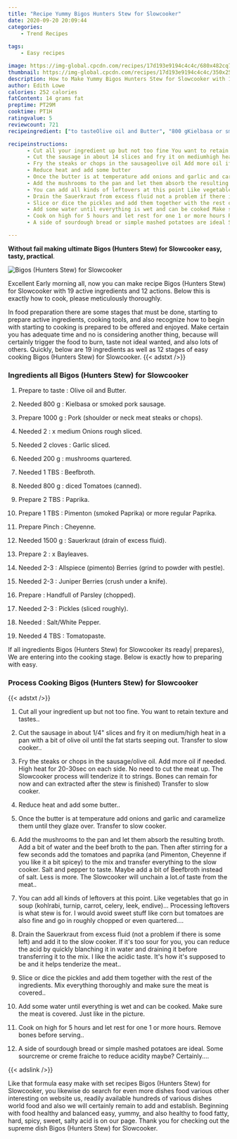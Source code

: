 ```yaml
---
title: "Recipe Yummy Bigos Hunters Stew for Slowcooker"
date: 2020-09-20 20:09:44
categories:
    - Trend Recipes
    
tags:
    - Easy recipes

image: https://img-global.cpcdn.com/recipes/17d193e9194c4c4c/680x482cq70/bigos-hunters-stew-for-slowcooker-recipe-main-photo.jpg
thumbnail: https://img-global.cpcdn.com/recipes/17d193e9194c4c4c/350x250cq70/bigos-hunters-stew-for-slowcooker-recipe-main-photo.jpg
description: How to Make Yummy Bigos Hunters Stew for Slowcooker with 19 ingredients and 12 stages of easy cooking.
author: Edith Lowe
calories: 252 calories
fatContent: 14 grams fat
preptime: PT29M
cooktime: PT1H
ratingvalue: 5
reviewcount: 721
recipeingredient: ["to tasteOlive oil and Butter", "800 gKielbasa or smoked pork sausage", "1000 gPork shoulder or neck meat steaks or chops", "2x medium Onions rough sliced", "2 clovesGarlic sliced", "200 gmushrooms quartered", "1 TBSBeefbroth", "800 gdiced Tomatoes canned", "2 TBSPaprika", "1 TBSPimenton smoked Paprika or more regular Paprika", "PinchCheyenne", "1500 gSauerkraut drain of excess fluid", "2x Bayleaves", "2-3Allspiece pimento Berries grind to powder with pestle", "2-3Juniper Berries crush under a knife", "Handfull of Parsley chopped", "2-3Pickles sliced roughly", "SaltWhite Pepper", "4 TBSTomatopaste"]

recipeinstructions: 
      - Cut all your ingredient up but not too fine You want to retain texture and tastes 
      - Cut the sausage in about 14 slices and fry it on mediumhigh heat in a pan with a bit of olive oil until the fat starts seeping out Transfer to slow cooker 
      - Fry the steaks or chops in the sausageolive oil Add more oil if needed High heat for 2030sec on each side No need to cut the meat up The Slowcooker process will tenderize it to strings Bones can remain for now and can extracted after the stew is finished Transfer to slow cooker 
      - Reduce heat and add some butter 
      - Once the butter is at temperature add onions and garlic and caramelize them until they glaze over Transfer to slow cooker 
      - Add the mushrooms to the pan and let them absorb the resulting broth Add a bit of water and the beef broth to the pan Then after stirring for a few seconds add the tomatoes and paprika and Pimenton Cheyenne if you like it a bit spicey to the mix and transfer everything to the slow cooker Salt and pepper to taste Maybe add a bit of Beefbroth instead of salt Less is more The Slowcooker will unchain a lotof taste from the meat 
      - You can add all kinds of leftovers at this point Like vegetables that go in soup kohlrabi turnip carrot celery leek endive Processing leftovers is what stew is for I would avoid sweet stuff like corn but tomatoes are also fine and go in roughly chopped or even quartered 
      - Drain the Sauerkraut from excess fluid not a problem if there is some left and add it to the slow cooker If its too sour for you you can reduce the acid by quickly blanching it in water and draining it before transferring it to the mix I like the acidic taste Its how its supposed to be and it helps tenderize the meat 
      - Slice or dice the pickles and add them together with the rest of the ingredients Mix everything thoroughly and make sure the meat is covered 
      - Add some water until everything is wet and can be cooked Make sure the meat is covered Just like in the picture 
      - Cook on high for 5 hours and let rest for one 1 or more hours Remove bones before serving 
      - A side of sourdough bread or simple mashed potatoes are ideal Some sourcreme or creme fraiche to reduce acidity maybe Certainly

---
```




**Without fail making ultimate Bigos (Hunters Stew) for Slowcooker easy, tasty, practical**. 


![Bigos (Hunters Stew) for Slowcooker](https://img-global.cpcdn.com/recipes/17d193e9194c4c4c/680x482cq70/bigos-hunters-stew-for-slowcooker-recipe-main-photo.jpg "Bigos (Hunters Stew) for Slowcooker")




Excellent Early morning all, now you can make recipe Bigos (Hunters Stew) for Slowcooker with 19 active ingredients and 12 actions. Below this is exactly how to cook, please meticulously thoroughly.

In food preparation there are some stages that must be done, starting to prepare active ingredients, cooking tools, and also recognize how to begin with starting to cooking is prepared to be offered and enjoyed. Make certain you has adequate time and no is considering another thing, because will certainly trigger the food to burn, taste not ideal wanted, and also lots of others. Quickly, below are 19 ingredients as well as 12 stages of easy cooking Bigos (Hunters Stew) for Slowcooker.
{{< adstxt />}}

### Ingredients all Bigos (Hunters Stew) for Slowcooker


1. Prepare to taste : Olive oil and Butter.

1. Needed 800 g : Kielbasa or smoked pork sausage.

1. Prepare 1000 g : Pork (shoulder or neck meat steaks or chops).

1. Needed 2 : x medium Onions rough sliced.

1. Needed 2 cloves : Garlic sliced.

1. Needed 200 g : mushrooms quartered.

1. Needed 1 TBS : Beefbroth.

1. Needed 800 g : diced Tomatoes (canned).

1. Prepare 2 TBS : Paprika.

1. Prepare 1 TBS : Pimenton (smoked Paprika) or more regular Paprika.

1. Prepare Pinch : Cheyenne.

1. Needed 1500 g : Sauerkraut (drain of excess fluid).

1. Prepare 2 : x Bayleaves.

1. Needed 2-3 : Allspiece (pimento) Berries (grind to powder with pestle).

1. Needed 2-3 : Juniper Berries (crush under a knife).

1. Prepare  : Handfull of Parsley (chopped).

1. Needed 2-3 : Pickles (sliced roughly).

1. Needed  : Salt/White Pepper.

1. Needed 4 TBS : Tomatopaste.



If all ingredients Bigos (Hunters Stew) for Slowcooker its ready| prepares}, We are entering into the cooking stage. Below is exactly how to preparing with easy.

### Process Cooking Bigos (Hunters Stew) for Slowcooker

{{< adstxt />}}


1. Cut all your ingredient up but not too fine. You want to retain texture and tastes..



1. Cut the sausage in about 1/4&#34; slices and fry it on medium/high heat in a pan with a bit of olive oil until the fat starts seeping out. Transfer to slow cooker..



1. Fry the steaks or chops in the sausage/olive oil. Add more oil if needed. High heat for 20-30sec on each side. No need to cut the meat up. The Slowcooker process will tenderize it to strings. Bones can remain for now and can extracted after the stew is finished) Transfer to slow cooker.



1. Reduce heat and add some butter..



1. Once the butter is at temperature add onions and garlic and caramelize them until they glaze over. Transfer to slow cooker.



1. Add the mushrooms to the pan and let them absorb the resulting broth. Add a bit of water and the beef broth to the pan. Then after stirring for a few seconds add the tomatoes and paprika (and Pimenton, Cheyenne if you like it a bit spicey) to the mix and transfer everything to the slow cooker. Salt and pepper to taste. Maybe add a bit of Beefbroth instead of salt. Less is more. The Slowcooker will unchain a lot.of taste from the meat..



1. You can add all kinds of leftovers at this point. Like vegetables that go in soup (kohlrabi, turnip, carrot, celery, leek, endive)... Processing leftovers is what stew is for. I would avoid sweet stuff like corn but tomatoes are also fine and go in roughly chopped or even quartered....



1. Drain the Sauerkraut from excess fluid (not a problem if there is some left) and add it to the slow cooker. If it&#39;s too sour for you, you can reduce the acid by quickly blanching it in water and draining it before transferring it to the mix. I like the acidic taste. It&#39;s how it&#39;s supposed to be and it helps tenderize the meat..



1. Slice or dice the pickles and add them together with the rest of the ingredients. Mix everything thoroughly and make sure the meat is covered..



1. Add some water until everything is wet and can be cooked. Make sure the meat is covered. Just like in the picture.



1. Cook on high for 5 hours and let rest for one 1 or more hours. Remove bones before serving..



1. A side of sourdough bread or simple mashed potatoes are ideal. Some sourcreme or creme fraiche to reduce acidity maybe? Certainly....





{{< adslink />}}

Like that formula easy make with set recipes Bigos (Hunters Stew) for Slowcooker, you likewise do search for even more dishes food various other interesting on website us, readily available hundreds of various dishes world food and also we will certainly remain to add and establish. Beginning with food healthy and balanced easy, yummy, and also healthy to food fatty, hard, spicy, sweet, salty acid is on our page. Thank you for checking out the supreme dish Bigos (Hunters Stew) for Slowcooker.
